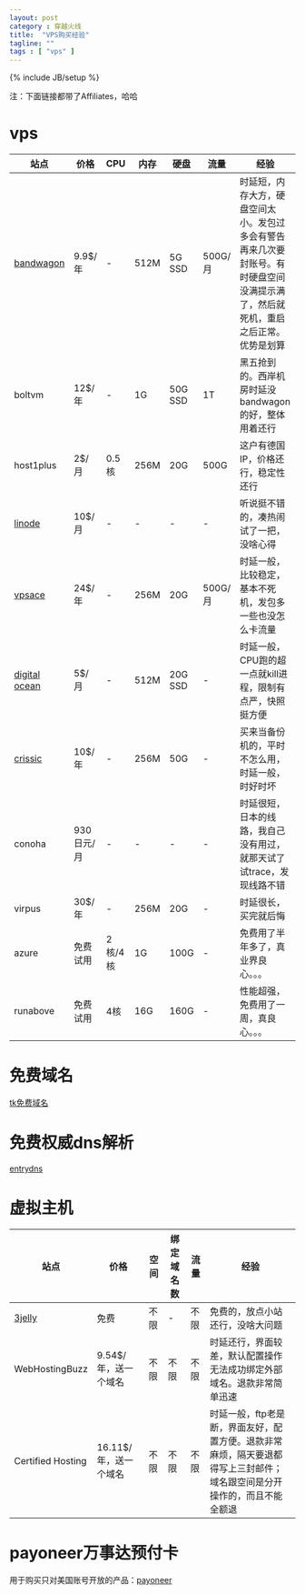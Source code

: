 ```yaml
---
layout: post
category : 穿越火线
title:  "VPS购买经验"
tagline: ""
tags : [ "vps" ] 
---
```

{% include JB/setup %}

注：下面链接都带了Affiliates，哈哈

# vps

| 站点 | 价格 | CPU | 内存 | 硬盘 | 流量 | 经验 |
| ---- | ---- | --- | ---- | ---- | ---- | ---- |
| [bandwagon](https://bandwagonhost.com/aff.php?aff=1132) | 9.9$/年 | - | 512M | 5G SSD | 500G/月 | 时延短，内存大方，硬盘空间太小。发包过多会有警告再来几次要封账号。有时硬盘空间没满提示满了，然后就死机，重启之后正常。优势是划算
| boltvm | 12$/年 | - | 1G | 50G SSD | 1T | 黑五抢到的。西岸机房时延没bandwagon的好，整体用着还行
| host1plus | 2$/月 | 0.5核 | 256M | 20G | 500G | 这户有德国IP，价格还行，稳定性还行
| [linode](https://www.linode.com/?r=adf3f3f38c8704d83ef97f7117c0326aac903595) | 10$/月 | - | - | - | - | 听说挺不错的，凑热闹试了一把，没啥心得
| [vpsace](https://vpsace.com/clients/aff.php?aff=133) | 24$/年 | - | 256M | 20G | 500G/月 | 时延一般，比较稳定，基本不死机，发包多一些也没怎么卡流量
| [digital ocean](https://www.digitalocean.com/?refcode=8e2e9a21c6dd) | 5$/月 | - | 512M | 20G SSD | - | 时延一般，CPU跑的超一点就kill进程，限制有点严，快照挺方便
| [crissic](https://my.crissic.net/aff.php?aff=648) | 10$/年 | - | 256M | 50G | - | 买来当备份机的，平时不怎么用，时延一般，时好时坏
| conoha | 930日元/月 | - | - | - | - | 时延很短，日本的线路，我自己没有用过，就那天试了试trace，发现线路不错
| virpus | 30$/年 | - | 256M | 20G | -   | 时延很长，买完就后悔
| azure | 免费试用 | 2核/4核 | 1G | 100G | - | 免费用了半年多了，真业界良心。。。
| runabove | 免费试用 | 4核 | 16G | 160G | - | 性能超强，免费用了一周，真良心。。。

# 免费域名

[tk免费域名](http://dot.tk/)

# 免费权威dns解析

[entrydns](https://entrydns.net/)

# 虚拟主机

| 站点 | 价格 | 空间 | 绑定域名数 | 流量 | 经验 |
| ---- | ---- | ---- | ---------- | ---- | ---- |
| [3jelly](http://api.3jelly.com/redir/8278242) | 免费 | 不限 | - |  不限 | 免费的，放点小站还行，没啥大问题
| WebHostingBuzz | 9.54$/年，送一个域名 | 不限 | 不限 | 不限 | 时延还行，界面较差，默认配置操作无法成功绑定外部域名。退款非常简单迅速
| Certified Hosting | 16.11$/年，送一个域名 | 不限 | 不限 | 不限 | 时延一般，ftp老是断，界面友好，配置方便。退款非常麻烦，隔天要退都得写上三封邮件；域名跟空间是分开操作的，而且不能全额退

# payoneer万事达预付卡

用于购买只对美国账号开放的产品：[payoneer](http://share.payoneer-affiliates.com/v2/share/6088888692210094166)
